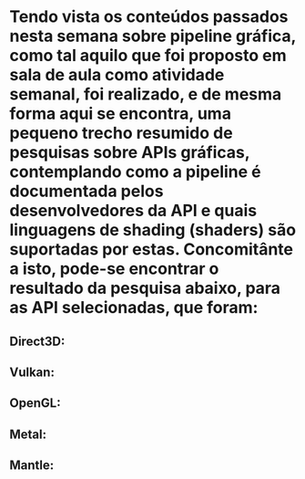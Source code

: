 # Tendo vista os conteúdos passados nesta semana sobre pipeline gráfica, como tal aquilo que foi proposto em sala de aula como atividade semanal, foi realizado, e de mesma forma aqui se encontra, uma pequeno trecho resumido de pesquisas sobre APIs gráficas, contemplando como a pipeline é documentada pelos desenvolvedores da API e quais linguagens de shading (shaders) são suportadas por estas. Concomitânte a isto, pode-se encontrar o resultado da pesquisa abaixo, para as API selecionadas, que foram:

##  Direct3D:

##  Vulkan:

##  OpenGL:

##  Metal:

##  Mantle: